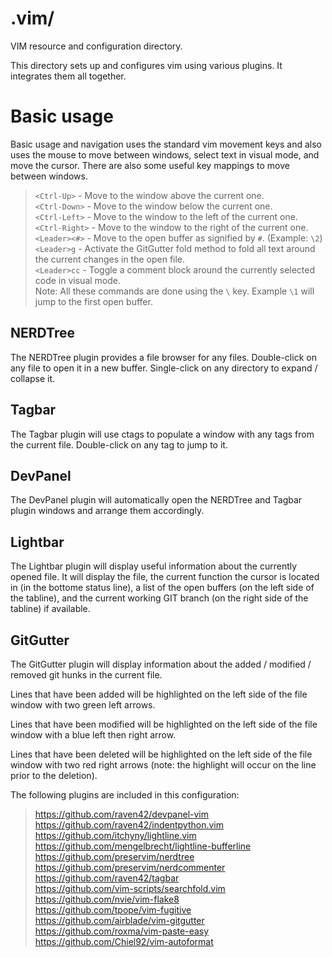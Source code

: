 # .vim/
VIM resource and configuration directory.

This directory sets up and configures vim using various plugins. It integrates them all together.

# Basic usage
Basic usage and navigation uses the standard vim movement keys and also uses the mouse to move between windows, select text in visual mode, and move the cursor. There are also some useful key mappings to move between windows.  
> `<Ctrl-Up>` - Move to the window above the current one.  
> `<Ctrl-Down>` - Move to the window below the current one.  
> `<Ctrl-Left>` - Move to the window to the left of the current one.  
> `<Ctrl-Right>` - Move to the window to the right of the current one.  
> `<Leader><#>` - Move to the open buffer as signified by `#`. (Example: `\2`)  
> `<Leader>g` - Activate the GitGutter fold method to fold all text around the current changes in the open file.  
> `<Leader>cc` - Toggle a comment block around the currently selected code in visual mode.  
Note: All these <Leader> commands are done using the `\` key. Example `\1` will jump to the first open buffer.

## NERDTree
The NERDTree plugin provides a file browser for any files. Double-click on any file to open it in a new buffer. Single-click on any directory to expand / collapse it.

## Tagbar
The Tagbar plugin will use ctags to populate a window with any tags from the current file. Double-click on any tag to jump to it.

## DevPanel
The DevPanel plugin will automatically open the NERDTree and Tagbar plugin windows and arrange them accordingly.

## Lightbar
The Lightbar plugin will display useful information about the currently opened file. It will display the file, the current function the cursor is located in (in the bottome status line), a list of the open buffers (on the left side of the tabline), and the current working GIT branch (on the right side of the tabline) if available.

## GitGutter
The GitGutter plugin will display information about the added / modified / removed git hunks in the current file.

Lines that have been added will be highlighted on the left side of the file window with two green left arrows.

Lines that have been modified will be highlighted on the left side of the file window with a blue left then right arrow.

Lines that have been deleted will be highlighted on the left side of the file window with two red right arrows (note: the highlight will occur on the line prior to the deletion).

The following plugins are included in this configuration:
> <https://github.com/raven42/devpanel-vim>  
> <https://github.com/raven42/indentpython.vim>  
> <https://github.com/itchyny/lightline.vim>  
> <https://github.com/mengelbrecht/lightline-bufferline>  
> <https://github.com/preservim/nerdtree>  
> <https://github.com/preservim/nerdcommenter>  
> <https://github.com/raven42/tagbar>  
> <https://github.com/vim-scripts/searchfold.vim>  
> <https://github.com/nvie/vim-flake8>  
> <https://github.com/tpope/vim-fugitive>  
> <https://github.com/airblade/vim-gitgutter>  
> <https://github.com/roxma/vim-paste-easy>  
> <https://github.com/Chiel92/vim-autoformat>  
